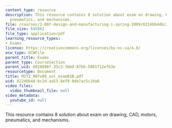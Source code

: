 ```yaml
---
content_type: resource
description: This resource contains 8 solution about exam on drawing, CAD, motors,
  pneumatics, and mechanisms.
file: /courses/2-007-design-and-manufacturing-i-spring-2009/0224bb4dbc2daa538ef90de7ac5c2da8_MIT2_007s09_sol_exam01B.pdf
file_size: 645661
file_type: application/pdf
learning_resource_types:
- Exams
license: https://creativecommons.org/licenses/by-nc-sa/4.0/
ocw_type: OCWFile
parent_title: Exams
parent_type: CourseSection
parent_uid: 6828896f-35c3-3bb9-87bb-5881f12efb3e
resourcetype: Document
title: MIT2_007s09_sol_exam01B.pdf
uid: 0224bb4d-bc2d-aa53-8ef9-0de7ac5c2da8
video_files:
  video_thumbnail_file: null
video_metadata:
  youtube_id: null
---
```

This resource contains 8 solution about exam on drawing, CAD, motors, pneumatics, and mechanisms.